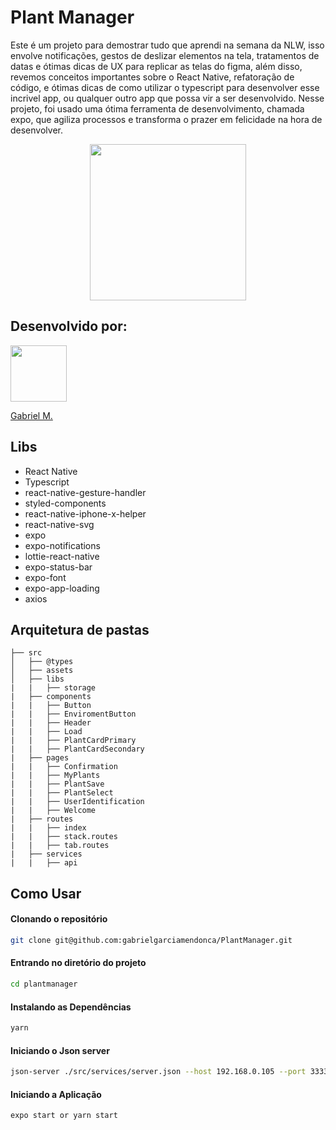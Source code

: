 
<h1>Plant Manager</h1>

<p>Este é um projeto para demostrar tudo que aprendi na semana da NLW, isso envolve notificações, gestos de deslizar elementos na tela, tratamentos de datas e ótimas dicas de UX para replicar as telas do figma, além disso, revemos conceitos importantes sobre o React Native, refatoração de código, e ótimas dicas de como utilizar o typescript para desenvolver esse incrivel app, ou qualquer outro app que possa vir a ser desenvolvido. Nesse projeto, foi usado uma ótima ferramenta de desenvolvimento, chamada expo, que agiliza processos e transforma o prazer em felicidade na hora de desenvolver.</p>

<div align="center">
   <img src="https://github.com/gabrielgarciamendonca/PlantManager/blob/main/PlantManageExample.gif" width="250" />
</div>

## Desenvolvido por: 
 
<a href="https://cutt.ly/SlOQcBf" target="_blank"> 
<img src="https://cutt.ly/1lOlfra" width="90"/></a>

<a href="https://cutt.ly/SlOQcBf" rel="nofollow">Gabriel M.</a> 

## Libs

- React Native
- Typescript
- react-native-gesture-handler
- styled-components
- react-native-iphone-x-helper
- react-native-svg
- expo
- expo-notifications
- lottie-react-native
- expo-status-bar
- expo-font
- expo-app-loading
- axios

## Arquitetura de pastas

```
├── src
│   ├── @types
│   ├── assets
│   ├── libs
|   |   ├── storage
|   ├── components
|   |   ├── Button
|   |   ├── EnviromentButton
|   |   ├── Header
|   |   ├── Load
|   |   ├── PlantCardPrimary
|   |   ├── PlantCardSecondary
|   ├── pages
|   |   ├── Confirmation
|   |   ├── MyPlants
|   |   ├── PlantSave
|   |   ├── PlantSelect
|   |   ├── UserIdentification
|   |   ├── Welcome
|   ├── routes
|   |   ├── index
|   |   ├── stack.routes
|   |   ├── tab.routes
|   ├── services
|   |   ├── api
```

## Como Usar

#### Clonando o repositório

```bash
git clone git@github.com:gabrielgarciamendonca/PlantManager.git
```

#### Entrando no diretório do projeto

```bash
cd plantmanager
```

#### Instalando as Dependências

```bash
yarn
```

#### Iniciando o Json server

```bash
json-server ./src/services/server.json --host 192.168.0.105 --port 3333 --delay 700
```

#### Iniciando a Aplicação

```bash
expo start or yarn start
```

